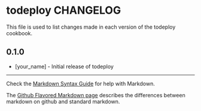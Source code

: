 # todeploy CHANGELOG

This file is used to list changes made in each version of the todeploy cookbook.

## 0.1.0
- [your_name] - Initial release of todeploy

- - -
Check the [Markdown Syntax Guide](http://daringfireball.net/projects/markdown/syntax) for help with Markdown.

The [Github Flavored Markdown page](http://github.github.com/github-flavored-markdown/) describes the differences between markdown on github and standard markdown.
